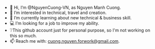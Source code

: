 - 👋 Hi, I’m @NguyenCuong-VN, as Nguyen Manh Cuong.
- 👀 I’m interested in technical, travel and creation.
- 🌱 I’m currently learning about new technical & business skill.
- 💻 I’m looking for a job to improve my ability.
- ❔This github account just for personal purpose, so I'm not working on this so much.
- 📫 Reach me with: cuong.nguyen.forwork@gmail.com.

